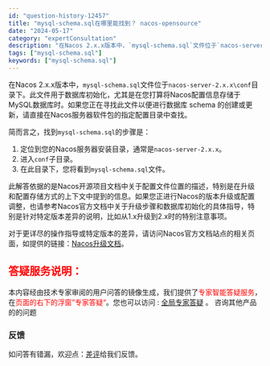 ```yaml
---
id: "question-history-12457"
title: "mysql-schema.sql在哪里能找到？ nacos-opensource"
date: "2024-05-17"
category: "expertConsultation"
description: "在Nacos 2.x.x版本中，`mysql-schema.sql`文件位于`nacos-server-2.x.xconf`目录下。此文件用于数据库初始化，尤其是在您打算将Nacos配置信息存储于MySQL数据库时。如果您正在寻找此文件以便进行数据库 schema 的创建或更新，请直接在Nacos服"
tags: ["mysql-schema.sql"]
keywords: ["mysql-schema.sql"]
---
```


在Nacos 2.x.x版本中，`mysql-schema.sql`文件位于`nacos-server-2.x.x\conf`目录下。此文件用于数据库初始化，尤其是在您打算将Nacos配置信息存储于MySQL数据库时。如果您正在寻找此文件以便进行数据库 schema 的创建或更新，请直接在Nacos服务器软件包的指定配置目录中查找。

简而言之，找到`mysql-schema.sql`的步骤是：

1. 定位到您的Nacos服务器安装目录，通常是`nacos-server-2.x.x`。
2. 进入`conf`子目录。
3. 在此目录下，您将看到`mysql-schema.sql`文件。

此解答依据的是Nacos开源项目文档中关于配置文件位置的描述，特别是在升级和配置存储方式的上下文中提到的信息。如果您正进行Nacos的版本升级或配置调整，也请参考Nacos官方文档中关于升级步骤和数据库初始化的具体指导，特别是针对特定版本差异的说明，比如从1.x升级到2.x时的特别注意事项。

对于更详尽的操作指导或特定版本的差异，请访问Nacos官方文档站点的相关页面，如提供的链接：[Nacos升级文档](https://nacos.io/docs/latest/upgrading/200-upgrading/)。
## <font color="#FF0000">答疑服务说明：</font> 

本内容经由技术专家审阅的用户问答的镜像生成，我们提供了<font color="#FF0000">专家智能答疑服务</font>，在<font color="#FF0000">页面的右下的浮窗”专家答疑“</font>。您也可以访问 : [全局专家答疑](https://opensource.alibaba.com/chatBot) 。 咨询其他产品的的问题

### 反馈
如问答有错漏，欢迎点：[差评](https://ai.nacos.io/user/feedbackByEnhancerGradePOJOID?enhancerGradePOJOId=13836)给我们反馈。
